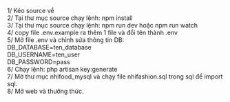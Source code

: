 1/ Kéo source về </br>
2/ Tại thư mục source chạy lệnh: npm install </br>
3/ Tại thư mục source chạy lệnh: npm run dev hoặc npm run watch </br>
4/ copy file .env.example ra thêm 1 file và đổi tên thành .env </br>
5/ Mở file .env và chỉnh sửa thông tin DB: </br>
DB_DATABASE=ten_database </br>
DB_USERNAME=ten_user </br>
DB_PASSWORD=pass </br>
6/ Chạy lệnh: php artisan key:generate </br>
7/ Mở thư mục nhifood_mysql và chạy file nhifashion.sql trong sql để import sql. </br>
8/ Mở web và thưởng thức. </br>
